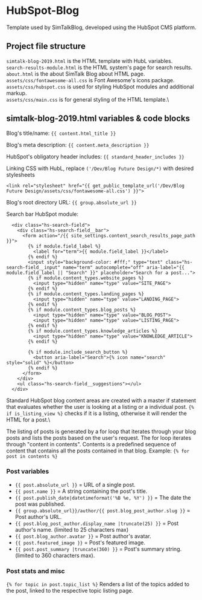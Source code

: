 # HubSpot-Blog

Template used by SimTalkBlog, developed using the HubSpot CMS platform.

## Project file structure

`simtalk-blog-2019.html` is the HTML template with HubL variables.\
`search-results-module.html` is the HTML system's page for search results.\
`about.html` is the about SimTalk Blog about HTML page.\
`assets/css/fontawesome-all.css` is Font Awesome's icons package.\
`assets/css/hubspot.css` is used for styling HubSpot modules and additional markup.\
`assets/css/main.css` is for general styling of the HTML template.\

## simtalk-blog-2019.html variables & code blocks

Blog's title/name: `{{ content.html_title }}`

Blog's meta description: `{{ content.meta_description }}`

HubSpot's obligatory header includes: `{{ standard_header_includes }}`

Linking CSS with HubL, replace `('/Dev/Blog Future Design/*)` with desired stylesheets

`<link rel="stylesheet" href="{{ get_public_template_url('/Dev/Blog Future Design/assets/css/fontawesome-all.css') }}">`

Blog's root directory URL: `{{ group.absolute_url }}`

Search bar HubSpot module:

```
  <div class="hs-search-field"> 
    <div class="hs-search-field__bar"> 
      <form action="/{{ site_settings.content_search_results_page_path }}">
        {% if module.field_label %}
          <label for="term">{{ module.field_label }}</label>
        {% endif %}
        <input style="background-color: #fff;" type="text" class="hs-search-field__input" name="term" autocomplete="off" aria-label="{{ module.field_label || "Search" }}" placeholder="Search for a post...">
        {% if module.content_types.website_pages %}
          <input type="hidden" name="type" value="SITE_PAGE">
        {% endif %}
        {% if module.content_types.landing_pages %}
          <input type="hidden" name="type" value="LANDING_PAGE">
        {% endif %}
        {% if module.content_types.blog_posts %}
          <input type="hidden" name="type" value="BLOG_POST">
          <input type="hidden" name="type" value="LISTING_PAGE">
        {% endif %}
        {% if module.content_types.knowledge_articles %}
          <input type="hidden" name="type" value="KNOWLEDGE_ARTICLE">
        {% endif %}

        {% if module.include_search_button %}
          <button aria-label="Search">{% icon name="search" style="solid" %}</button>
        {% endif %}
      </form>
    </div>
    <ul class="hs-search-field__suggestions"></ul>
  </div>
```

Standard HubSpot blog content areas are created with a master if statement that evaluates whether the user is looking at a listing or a individual post. `{% if is_listing_view %}` checks if it is a listing, otherwise it will render the HTML for a post.\

The listing of posts is generated by a for loop that iterates through your blog posts and lists the posts based on the user's request. The for loop iterates through "content in contents". Contents is a predefined sequence of content that contains all the posts contained in that blog. Example: `{% for post in contents %}`

### Post variables

- `{{ post.absolute_url }}` = URL of a single post.
- `{{ post.name }}` = A string containing the post's title.
- `{{ post.publish_date|datetimeformat('%B %e, %Y') }}` = The date the post was published.
- `{{ group.absolute_url}}/author/{{ post.blog_post_author.slug }}` = Post author's URL.
- `{{ post.blog_post_author.display_name |truncate(25) }}` = Post author's name. (limited to 25 characters max)
- `{{ post.blog_author.avatar }}` = Post author's avatar.
- `{{ post.featured_image }}` = Post's featured image.
- `{{ post.post_summary |truncate(360) }}` = Post's summary string. (limited to 360 characters max).

### Post stats and misc

 `{% for topic in post.topic_list %}` Renders a list of the topics added to the post, linked to the respective topic listing page. 
